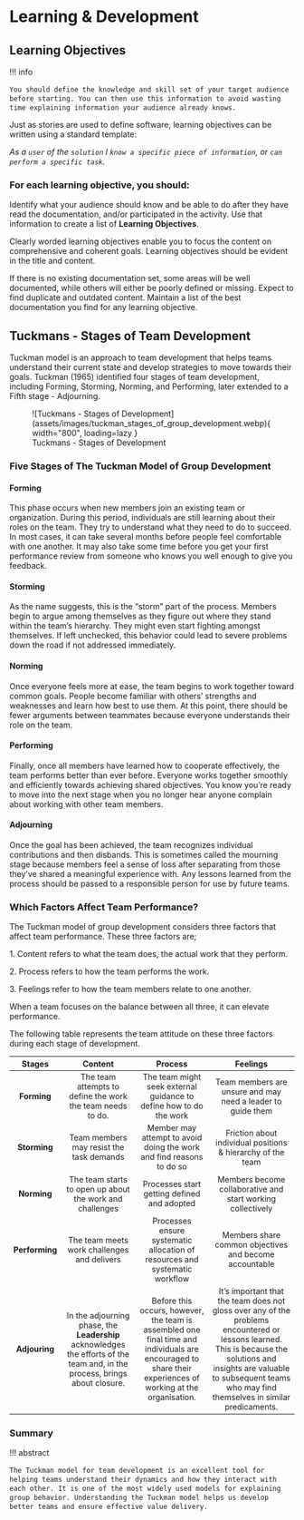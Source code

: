 # Learning & Development

## Learning Objectives
!!! info

    You should define the knowledge and skill set of your target audience before starting. You can then use this information to avoid wasting time explaining information your audience already knows.   

Just as stories are used to define software, learning objectives can be written using a standard template:

_As a `user` of the `solution` I `know a specific piece of information`, or `can perform a specific task`._

### For each learning objective, you should:
Identify what your audience should know and be able to do after they have read the documentation, and/or participated in the activity. Use that information to create a list of **Learning Objectives**.

Clearly worded learning objectives enable you to focus the content on comprehensive and coherent goals. Learning objectives should be evident in the title and content.

If there is no existing documentation set, some areas will be well documented, while others will either be poorly defined or missing. Expect to find duplicate and outdated content. Maintain a list of the best documentation you find for any learning objective.

## Tuckmans - Stages of Team Development
Tuckman model is an approach to team development that helps teams understand their current state and develop strategies to move towards their goals. Tuckman (1965) identified four stages of team development, including Forming, Storming, Norming, and Performing, later extended to a Fifth stage - Adjourning.

<figure markdown>
![Tuckmans - Stages of Development](assets/images/tuckman_stages_of_group_development.webp){ width="800", loading=lazy } <figcaption>Tuckmans - Stages of Development</figcaption>
</figure>

### Five Stages of The Tuckman Model of Group Development
#### Forming
This phase occurs when new members join an existing team or organization. During this period, individuals are still learning about their roles on the team. They try to understand what they need to do to succeed. In most cases, it can take several months before people feel comfortable with one another. It may also take some time before you get your first performance review from someone who knows you well enough to give you feedback.

#### Storming
As the name suggests, this is the “storm” part of the process. Members begin to argue among themselves as they figure out where they stand within the team’s hierarchy. They might even start fighting amongst themselves. If left unchecked, this behavior could lead to severe problems down the road if not addressed immediately.

#### Norming
Once everyone feels more at ease, the team begins to work together toward common goals. People become familiar with others’ strengths and weaknesses and learn how best to use them. At this point, there should be fewer arguments between teammates because everyone understands their role on the team.

#### Performing
Finally, once all members have learned how to cooperate effectively, the team performs better than ever before. Everyone works together smoothly and efficiently towards achieving shared objectives. You know you’re ready to move into the next stage when you no longer hear anyone complain about working with other team members.

#### Adjourning
Once the goal has been achieved, the team recognizes individual contributions and then disbands. This is sometimes called the mourning stage because members feel a sense of loss after separating from those they’ve shared a meaningful experience with. Any lessons learned from the process should be passed to a responsible person for use by future teams.

### Which Factors Affect Team Performance?

The Tuckman model of group development considers three factors that affect team performance. These three factors are;

1. Content refers to what the team does, the actual work that they perform.

2. Process refers to how the team performs the work.

3. Feelings refer to how the team members relate to one another.

When a team focuses on the balance between all three, it can elevate performance.

The following table represents the team attitude on these three factors during each stage of development.

|Stages	|Content |Process |Feelings | 
| :---: | :---: | :---: | :---: |
|**Forming**|The team attempts to define the work the team needs to do.|The team might seek external guidance to define how to do the work|Team members are unsure and may need a leader to guide them|
|**Storming**|Team members may resist the task demands|Member may attempt to avoid doing the work and find reasons to do so|Friction about individual positions & hierarchy of the team|
|**Norming**|The team starts to open up about the work and challenges|	Processes start getting defined and adopted|Members become collaborative and start working collectively|
|**Performing**|The team meets work challenges and delivers|Processes ensure systematic allocation of resources and systematic workflow|	Members share common objectives and become accountable|
|**Adjouring**|In the adjourning phase, the **Leadership** acknowledges the efforts of the team and, in the process, brings about closure. |Before this occurs, however, the team is assembled one final time and individuals are encouraged to share their experiences of working at the organisation. |	It’s important that the team does not gloss over any of the problems encountered or lessons learned. This is because the solutions and insights are valuable to subsequent teams who may find themselves in similar predicaments.|

### Summary
!!! abstract
    
    The Tuckman model for team development is an excellent tool for helping teams understand their dynamics and how they interact with each other. It is one of the most widely used models for explaining group behavior. Understanding the Tuckman model helps us develop better teams and ensure effective value delivery.